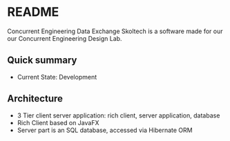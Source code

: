 # README #

Concurrent Engineering Data Exchange Skoltech is a software made for our our Concurrent Engineering Design Lab.

## Quick summary ##
* Current State: Development

## Architecture ##

* 3 Tier client server application: rich client, server application, database
* Rich Client based on JavaFX
* Server part is an SQL database, accessed via Hibernate ORM